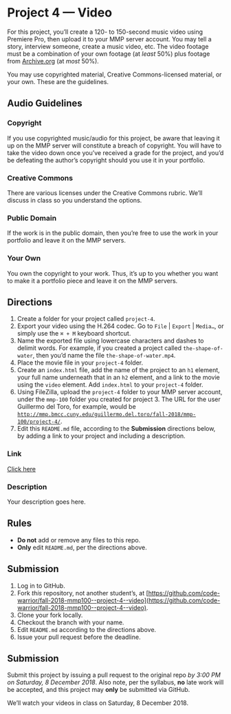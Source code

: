 # Project 4 — Video
For this project, you’ll create a 120- to 150-second music video using Premiere Pro, then upload it to your MMP server account. You may tell a story, interview someone, create a music video, etc. The video footage must be a combination of your own footage (at *least* 50%) plus footage from [Archive.org](https://archive.org/details/movies) (at *most* 50%).

You may use copyrighted material, Creative Commons-licensed material, or your own. These are the guidelines.

## Audio Guidelines

### Copyright
If you use copyrighted music/audio for this project, be aware that leaving it up on the MMP server will constitute a breach of copyright. You will have to take the video down once you’ve received a grade for the project, and you’d be defeating the author’s copyright should you use it in your portfolio.

### Creative Commons
There are various licenses under the Creative Commons rubric. We’ll discuss in class so you understand the options.

### Public Domain
If the work is in the public domain, then you’re free to use the work in your portfolio and leave it on the MMP servers.

### Your Own
You own the copyright to your work. Thus, it’s up to you whether you want to make it a portfolio piece and leave it on the MMP servers.

## Directions
1. Create a folder for your project called `project-4`.
2. Export your video using the H.264 codec. Go to `File` | `Export` | `Media…`, or simply use the `⌘ + M` keyboard shortcut.
3. Name the exported file using lowercase characters and dashes to delimit words. For example, if you created a project called `the-shape-of-water`, then you’d name the file `the-shape-of-water.mp4`.
4. Place the movie file in your `project-4` folder.
5. Create an `index.html` file, add the name of the project to an `h1` element, your full name underneath that in an `h2` element, and a link to the movie using the `video` element. Add `index.html` to your `project-4` folder.
6. Using FileZilla, upload the `project-4` folder to your MMP server account, under the `mmp-100` folder you created for project 3. The URL for the user Guillermo del Toro, for example, would be [`http://mmp.bmcc.cuny.edu/guillermo.del.toro/fall-2018/mmp-100/project-4/`](http://mmp.bmcc.cuny.edu/guillermo.del.toro/fall-2018/mmp-100/project-4/).
7. Edit this `README.md` file, according to the **Submission** directions below, by adding a link to your project and including a description.

### Link
[Click here](http://www.add-link-to-your-project-here.com)

### Description
Your description goes here.

## Rules
* **Do not** add or remove any files to this repo.
* **Only** edit `README.md`, per the directions above.

## Submission
1. Log in to GitHub.
2. Fork *this* repository, not another student’s, at [https://github.com/code-warrior/fall-2018-mmp100--project-4--video](https://github.com/code-warrior/fall-2018-mmp100--project-4--video).
3. Clone your fork locally.
4. Checkout the branch with your name.
5. Edit `README.md` according to the directions above.
6. Issue your pull request before the deadline.

## Submission
Submit this project by issuing a pull request to the original repo *by 3:00 PM on Saturday, 8 December 2018*. Also note, per the syllabus, **no** late work will be accepted, and this project may **only** be submitted via GitHub.

We’ll watch your videos in class on Saturday, 8 December 2018.

